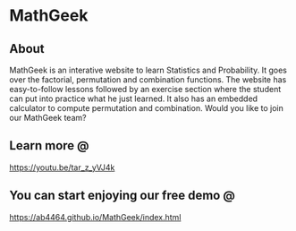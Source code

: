 # MathGeek

## About
MathGeek is an interative website to learn Statistics and Probability. It goes over the factorial, permutation and combination functions. The website has easy-to-follow lessons followed by an exercise section where the student can put into practice what he just learned. It also has an embedded calculator to compute permutation and combination. Would you like to join our MathGeek team?

## Learn more @
https://youtu.be/tar_z_yVJ4k

## You can start enjoying our free demo @
https://ab4464.github.io/MathGeek/index.html
